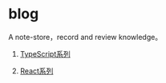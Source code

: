 # blog

A note-store，record and review knowledge。


1. <a href='./TypeScript/README.md'>TypeScript系列</a>


2. <a href='./React/README.md'>React系列</a>